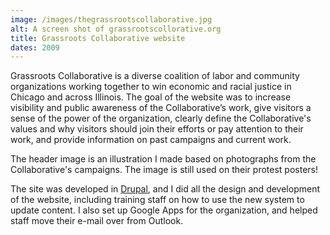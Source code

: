 ```yaml
---
image: /images/thegrassrootscollaborative.jpg
alt: A screen shot of grassrootscollorative.org
title: Grassroots Collaborative website
dates: 2009
---
```

Grassroots Collaborative is a diverse coalition of labor and community organizations working together to win economic and racial justice in Chicago and across Illinois. The goal of the website was to increase visibility and public awareness of the Collaborative’s work, give visitors a sense of the power of the organization, clearly define the Collaborative's values and why visitors should join their efforts or pay attention to their work, and provide information on past campaigns and current work.

The header image is an illustration I made based on photographs from the Collaborative's campaigns. The image is still used on their protest posters!

The site was developed in [Drupal](http://www.drupal.com), and I did all the design and development of the website, including training staff on how to use the new system to update content. I also set up Google Apps for the organization, and helped staff move their e-mail over from Outlook.

